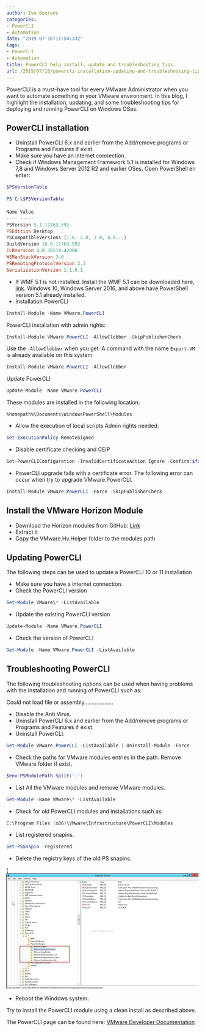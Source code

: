 ```yaml
---
author: Ivo Beerens
categories:
- PowerCLI
- Automation
date: "2019-07-16T11:54:33Z"
tags:
- PowerCLI
- Automation
title: PowerCLI help install, update and troubleshooting tips
url: /2019/07/16/powercli-installation-updating-and-troubleshooting-tips/
---
```


PowerCLI is a must-have tool for every VMware Administrator when you want to automate something in your VMware environment. In this blog, I highlight the installation, updating, and some troubleshooting tips for deploying and running PowerCLI on Windows OSes.

## PowerCLI installation

- Uninstall PowerCLI 6.x and earlier from the Add/remove programs or Programs and Features if exist.
- Make sure you have an internet connection.
- Check if Windows Management Framework 5.1 is installed for Windows 7,8 and Windows Server 2012 R2 and earlier OSes. Open PowerShell en enter:

```PowerShell
$PSVersionTable  
```

```PowerShell
PS C:\$PSVersionTable

Name Value
---- -----
PSVersion 5.1.17763.592
PSEdition Desktop
PSCompatibleVersions {1.0, 2.0, 3.0, 4.0...}
BuildVersion 10.0.17763.592
CLRVersion 4.0.30319.42000
WSManStackVersion 3.0
PSRemotingProtocolVersion 2.3
SerializationVersion 1.1.0.1
```

- If WMF 5.1 is not installed. Install the WMF 5.1 can be downloaded here, [link](https://www.microsoft.com/en-us/download/details.aspx?id=54616). Windows 10, Windows Server 2016, and above have PowerShell version 5.1 already installed.
- Installation PowerCLI


```PowerShell
Install-Module -Name VMware.PowerCLI
```

PowerCLI installation with admin rights:
```PowerShell
Install-Module VMware.PowerCLI -AllowClobber -SkipPublisherCheck
```
Use the `-AllowClobber` when you get: A command with the name `Export-VM` is already available on this system.

```PowerShell
Install-Module VMware.PowerCLI -AllowClobber
```

Update PowerCLI
```PowerShell
Update-Module -Name VMware.PowerCLI
```
These modules are installed in the following location:
```
%homepath%\Documents\WindowsPowerShell\Modules
```

- Allow the execution of local scripts
Admin rights needed:

```PowerShell
Set-ExecutionPolicy RemoteSigned
```

- Disable certificate checking and CEIP

```PowerShell
Set-PowerCLIConfiguration -InvalidCertificateAction Ignore -Confirm:$false -ParticipateInCeip $false
```

- PowerCLI upgrade fails with a certificate error. The following error can occur when try to upgrade VMware.PowerCLI.

```PowerShell
Install-Module VMware.PowerCLI -Force -SkipPublisherCheck
```

## **Install the VMware Horizon Module**

- Download the Horizon modules from GitHub: [Link](https://github.com/VMware/PowerCLI-Example-Scripts)
- Extract it
- Copy the VMware.Hv.Helper folder to the modules path

## **Updating PowerCLI**

The following steps can be used to update a PowerCLI 10 or 11 installation

- Make sure you have a internet connection.
- Check the PowerCLI version

```PowerShell
Get-Module VMware\* -ListAvailable
```

- Update the existing PowerCLI version
```PowerShell
Update-Module -Name VMware.PowerCLI
```

- Check the version of PowerCLI
```PowerShell
Get-Module -Name VMware.PowerCLI -ListAvailable
```

## Troubleshooting PowerCLI

The following troubleshooting options can be used when having problems with the installation and running of PowerCLI such as:

Could not load file or assembly……………….

- Disable the Anti Virus.
- Uninstall PowerCLI 6.x and earlier from the Add/remove programs or Programs and Features if exist.
- Uninstall PowerCLI.

```PowerShell
Get-Module VMware.PowerCLI -ListAvailable | Uninstall-Module -Force
```

- Check the paths for VMware modules entries in the path. Remove VMware folder if exist.

```PowerShell  
$env:PSModulePath.Split(';')
```

- List All the VMware modules and remove VMware modules.

```PowerShell
Get-Module -Name VMware\* -ListAvailable
```

- Check for old PowerCLI modules and installations such as:

```PowerShell
C:\Program Files (x86)\VMware\Infrastructure\PowerCLI\Modules
```

- List registered snapins.
```PowerShell
Get-PSSnapin -registered
```
- Delete the registry keys of the old PS snapins.

[![PowerCLI](images/2.png)

- Reboot the Windows system.

Try to install the PowerCLI module using a clean install as described above.

The PowerCLI page can be found here: [VMware Developer Documentation](https://developer.VMware.com/powercli)